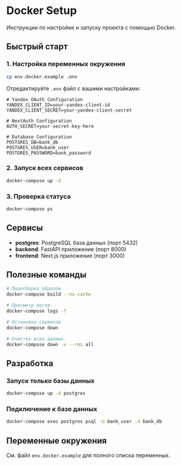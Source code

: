 # Docker Setup

Инструкции по настройке и запуску проекта с помощью Docker.

## Быстрый старт

### 1. Настройка переменных окружения

```bash
cp env.docker.example .env
```

Отредактируйте `.env` файл с вашими настройками:

```env
# Yandex OAuth Configuration
YANDEX_CLIENT_ID=your-yandex-client-id
YANDEX_CLIENT_SECRET=your-yandex-client-secret

# NextAuth Configuration
AUTH_SECRET=your-secret-key-here

# Database Configuration
POSTGRES_DB=bank_db
POSTGRES_USER=bank_user
POSTGRES_PASSWORD=bank_password
```

### 2. Запуск всех сервисов

```bash
docker-compose up -d
```

### 3. Проверка статуса

```bash
docker-compose ps
```

## Сервисы

- **postgres**: PostgreSQL база данных (порт 5432)
- **backend**: FastAPI приложение (порт 8000)
- **frontend**: Next.js приложение (порт 3000)

## Полезные команды

```bash
# Пересборка образов
docker-compose build --no-cache

# Просмотр логов
docker-compose logs -f

# Остановка сервисов
docker-compose down

# Очистка всех данных
docker-compose down -v --rmi all
```

## Разработка

### Запуск только базы данных

```bash
docker-compose up -d postgres
```

### Подключение к базе данных

```bash
docker-compose exec postgres psql -U bank_user -d bank_db
```

## Переменные окружения

См. файл `env.docker.example` для полного списка переменных.
